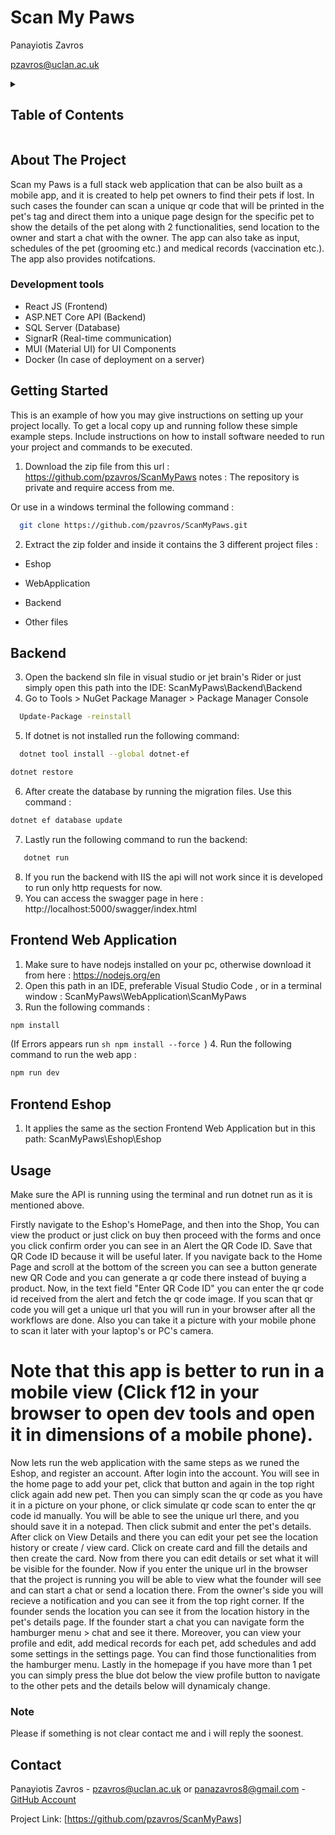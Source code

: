 # Scan My Paws

Panayiotis Zavros

<a href="">pzavros@uclan.ac.uk</a>

<!-- TABLE OF CONTENTS -->
<details>
  <summary><h2>Table of Contents</h2></summary>
  <ol>
    <li>
      <a href="#about-the-project">About The Project</a>
    </li>
    <li><a href="#tools">Development tools</a></li>
    <li>
      <a href="#getting-started">Getting Started</a>
    </li>
    <li><a href="#usage">Usage</a></li>
    <li><a href="#contact">Contact</a></li>
  </ol>
</details>



<!-- ABOUT THE PROJECT -->
## About The Project

Scan my Paws is a full stack web application that can be also built as a mobile app, and it is created to help pet owners to find their pets if lost. In such cases the founder can scan a unique qr code that will be printed in the pet's tag and direct them into a unique page design for the specific pet to show the details of the pet along with 2 functionalities, send location to the owner and start a chat with the owner. The app can also take as input, schedules of the pet (grooming etc.) and medical records (vaccination etc.). The app also provides notifcations.

### Development tools

* React JS (Frontend)
* ASP.NET Core API (Backend)
* SQL Server (Database)
* SignarR (Real-time communication)
* MUI (Material UI) for UI Components
* Docker (In case of deployment on a server)

<!-- GETTING STARTED -->
## Getting Started

This is an example of how you may give instructions on setting up your project locally.
To get a local copy up and running follow these simple example steps. 
Include instructions on how to install software needed to run your project and commands to be executed.

1. Download the zip file from this url : https://github.com/pzavros/ScanMyPaws
notes : The repository is private and require access from me.

Or use in a windows terminal the following command :
```sh
  git clone https://github.com/pzavros/ScanMyPaws.git
  ```
2. Extract the zip folder and inside it contains the 3 different project files :

- Eshop

- WebApplication

- Backend

- Other files

## Backend
3. Open the backend sln file in visual studio or jet brain's Rider or just simply open this path into the IDE: ScanMyPaws\Backend\Backend
4. Go to Tools > NuGet Package Manager > Package Manager Console
```sh
  Update-Package -reinstall
  ```
5. If dotnet is not installed run the following command:
```sh
  dotnet tool install --global dotnet-ef
  ```
```sh
dotnet restore
```
6. After create the database by running the migration files. Use this command :
```sh
dotnet ef database update
```
7. Lastly run the following command to run the backend:
```sh
   dotnet run
```
8. If you run the backend with IIS the api will not work since it is developed to run only http requests for now.
9. You can access the swagger page in here :
http://localhost:5000/swagger/index.html

## Frontend Web Application

1. Make sure to have nodejs installed on your pc, otherwise download it from here : https://nodejs.org/en
2. Open this path in an IDE, preferable Visual Studio Code , or in a terminal window :
ScanMyPaws\WebApplication\ScanMyPaws
3. Run the following commands :
```sh
npm install
```
(If Errors appears run ```sh npm install --force ```)
4. Run the following command to run the web app :
```sh
npm run dev
```
## Frontend Eshop
1. It applies the same as the section Frontend Web Application but in this path: 
ScanMyPaws\Eshop\Eshop

<!-- USAGE EXAMPLES -->
## Usage
Make sure the API is running using the terminal and run dotnet run as it is mentioned above.

Firstly navigate to the Eshop's HomePage, and then into the Shop, You can view the product or just click on buy then proceed with the forms and once you click confirm order you can see in an Alert the QR Code ID. Save that QR Code ID because it will be useful later. If you navigate back to the Home Page and scroll at the bottom of the screen you can see a button generate new QR Code and you can generate a qr code there instead of buying a product. Now, in the text field "Enter QR Code ID" you can enter the qr code id received from the alert and fetch the qr code image. If you scan that qr code you will get a unique url that you will run in your browser after all the workflows are done. Also you can take it a picture with your mobile phone to scan it later with your laptop's or PC's camera.

# Note that this app is better to run in a mobile view (Click f12 in your browser to open dev tools and open it in dimensions of a mobile phone).
Now lets run the web application with the same steps as we runed the Eshop, and register an account. After login into the account. You will see in the home page to add your pet, click that button and again in the top right click again add new pet. Then you can simply scan the qr code as you have it in a picture on your phone, or click simulate qr code scan to enter the qr code id manually. You will be able to see the unique url there, and you should save it in a notepad. Then click submit and enter the pet's details. After click on View Details and there you can edit your pet see the location history or create / view card. Click on create card and fill the details and then create the card. Now from there you can edit details or set what it will be visible for the founder. Now if you enter the unique url in the browser that the project is running you will be able to view what the founder will see and can start a chat or send a location there. From the owner's side you will recieve a notification and you can see it from the top right corner. If the founder sends the location you can see it from the location history in the pet's details page. If the founder start a chat you can navigate form the hamburger menu > chat and see it there. Moreover, you can view your profile and edit, add medical records for each pet, add schedules and add some settings in the settings page. You can find those functionalities from the hamburger menu. Lastly in the homepage if you have more than 1 pet you can simply press the blue dot below the view profile button to navigate to the other pets and the details below will dynamicaly change. 

### Note
Please if something is not clear contact me and i will reply the soonest.

<!-- CONTACT -->
## Contact

Panayiotis Zavros - pzavros@uclan.ac.uk or panazavros8@gmail.com - [GitHub Account]([https://github.com/pzavros])

Project Link: [https://github.com/pzavros/ScanMyPaws]


